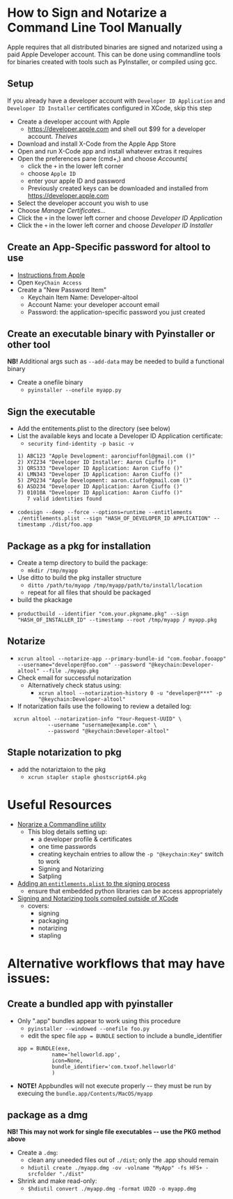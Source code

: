 # How to Sign and Notarize a Command Line Tool Manually
Apple requires that all distributed binaries are signed and notarized using a paid Apple Developer account. This can be done using commandline tools for binaries created with tools such as PyInstaller, or compiled using gcc.

## Setup
If you already have a developer account with `Developer ID Application` and `Developer ID Installer` certificates configured in XCode, skip this step

* Create a developer account with Apple
  - https://developer.apple.com and shell out $99 for a developer account. *Theives*
* Download and install X-Code from the Apple App Store 
* Open and run X-Code app and install whatever extras it requires
* Open the preferences pane (cmd+,) and choose *Accounts*(
  - click the `+` in the lower left corner
  - choose `Apple ID`
  - enter your apple ID and password
  - Previously created keys can be downloaded and installed from https://developer.apple.com
* Select the developer account you wish to use
* Choose *Manage Certificates...*
* Click the `+` in the lower left corner and choose *Developer ID Application*
* Click the `+` in the lower left corner and choose *Developer ID Installer*

## Create an App-Specific password for altool to use
* [Instructions from Apple](https://support.apple.com/en-us/HT204397)
* Open `KeyChain Access`
* Create a "New Password Item"
  - Keychain Item Name: Developer-altool
  - Account Name: your developer account email
  - Password: the application-specific password you just created

## Create an executable binary with Pyinstaller or other tool
**NB!** Additional args such as `--add-data` may be needed to build a functional binary
* Create a onefile binary
  - `pyinstaller --onefile myapp.py`
  
## Sign the executable
* Add the entitements.plist to the directory (see below)
* List the available keys and locate a Developer ID Application certificate:
  - `security find-identity -p basic -v`
  ```
  1) ABC123 "Apple Development: aaronciuffonl@gmail.com ()"
  2) XYZ234 "Developer ID Installer: Aaron Ciuffo ()"
  3) QRS333 "Developer ID Application: Aaron Ciuffo ()"
  4) LMN343 "Developer ID Application: Aaron Ciuffo ()"
  5) ZPQ234 "Apple Development: aaron.ciuffo@gmail.com ()"
  6) ASD234 "Developer ID Application: Aaron Ciuffo ()"
  7) 01010A "Developer ID Application: Aaron Ciuffo ()"
     7 valid identities found
  ```
* `codesign --deep --force --options=runtime --entitlements ./entitlements.plist --sign "HASH_OF_DEVELOPER_ID APPLICATION" --timestamp ./dist/foo.app`

## Package as a pkg for installation
* Create a temp directory to build the package:
  - `mkdir /tmp/myapp`
* Use ditto to build the pkg installer structure
  - `ditto /path/to/myapp /tmp/myapp/path/to/install/location`
  - repeat for all files that should be packaged
* build the pkackage 
 - `productbuild --identifier "com.your.pkgname.pkg" --sign "HASH_OF_INSTALLER_ID" --timestamp --root /tmp/myapp / myapp.pkg`

## Notarize
* `xcrun altool --notarize-app --primary-bundle-id "com.foobar.fooapp" --username="developer@foo.com" --password "@keychain:Developer-altool" --file ./myapp.pkg`
* Check email for successful notarization
  - Alternatively check status using:
    * `xcrun altool --notarization-history 0 -u "developer@***" -p "@keychain:Developer-altool"`
* If notarization fails use the following to review a detailed log:
```
  xcrun altool --notarization-info "Your-Request-UUID" \
             --username "username@example.com" \                                    
             --password "@keychain:Developer-altool"   
```

## Staple notarization to pkg
* add the notariztaion to the pkg
  - `xcrun stapler staple ghostscript64.pkg`


# Useful Resources
* [Norarize a Commandline utility](https://scriptingosx.com/2019/09/notarize-a-command-line-tool/)
  - This blog details setting up:
    - a developer profile & certificates
    - one time passwords
    - creating keychain entries to allow the `-p "@keychain:Key"` switch to work
    - Signing and Notarizing
    - Satpling
* [Adding an `entitlements.plist` to the signing process](https://github.com/pyinstaller/pyinstaller/issues/4629#issuecomment-574375331) 
  - ensure that embedded python libraries can be access appropriately
* [Signing and Notarizing tools compiled outside of XCode](https://developer.apple.com/forums/thread/130379)
  - covers:
    - signing
    - packaging
    - notarizing
    - stapling



# Alternative workflows that may have issues:
## Create a bundled app with pyinstaller
* Only ".app" bundles appear to work using this procedure
  - `pyinstaller --windowed --onefile foo.py`
  - edit the spec file `app = BUNDLE` section to include a bundle_identifier
  ```
  app = BUNDLE(exe,
             name='helloworld.app',
             icon=None,
             bundle_identifier='com.txoof.helloworld'
             )
  ```
 * **NOTE!** Appbundles will not execute properly -- they must be run by execuing the `bundle.app/Contents/MacOS/myapp` 

## package as a dmg
**NB! This may not work for single file executables -- use the PKG method above**
* Create a `.dmg`:
  - clean any uneeded files out of `./dist`; only the .app should remain
  - `hdiutil create ./myapp.dmg -ov -volname "MyApp" -fs HFS+ -srcfolder "./dist"`
* Shrink and make read-only:
  - `$hdiutil convert ./myapp.dmg -format UDZO -o myapp.dmg`
